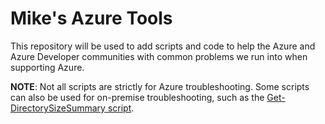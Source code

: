 # Mike's Azure Tools
This repository will be used to add scripts and code to help the Azure and Azure Developer communities with common problems we run into when supporting Azure.

**NOTE**: Not all scripts are strictly for Azure troubleshooting. Some scripts can also be used for on-premise troubleshooting, such as the [Get-DirectorySizeSummary script](https://github.com/milope/azuretools/blob/master/src/powershell/misc/Get-DirectorySizeSummary.ps1).
